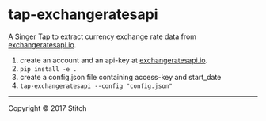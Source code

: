 # tap-exchangeratesapi

A [Singer](https://singer.io) Tap to extract currency exchange rate
data from [exchangeratesapi.io](http://exchangeratesapi.io).

1. create an account and an api-key at [exchangeratesapi.io](http://exchangeratesapi.io).
2. ```pip install -e .```
3. create a config.json file containing access-key and start_date
4. ```tap-exchangeratesapi --config "config.json"```
---

Copyright &copy; 2017 Stitch
